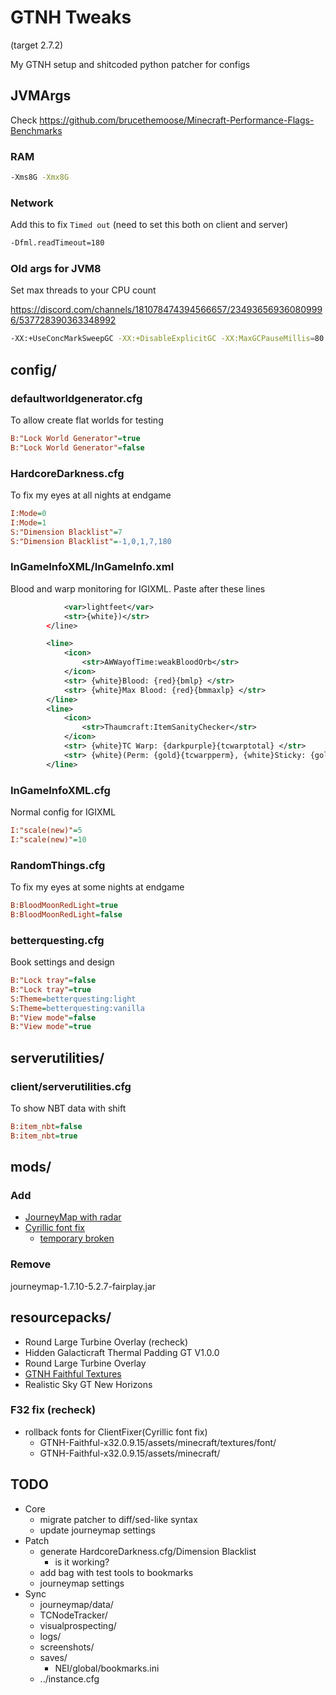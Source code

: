 # GTNH Tweaks

(target 2.7.2)

My GTNH setup and shitcoded python patcher for configs

## JVMArgs

Check <https://github.com/brucethemoose/Minecraft-Performance-Flags-Benchmarks>

### RAM

```bash
-Xms8G -Xmx8G
```

### Network

Add this to fix `Timed out` (need to set this both on client and server)

```bash
-Dfml.readTimeout=180
```

### Old args for JVM8

Set max threads to your CPU count

<https://discord.com/channels/181078474394566657/234936569360809996/537728390363348992>

```bash
-XX:+UseConcMarkSweepGC -XX:+DisableExplicitGC -XX:MaxGCPauseMillis=80 -XX:+UseStringDeduplication -XX:+UseCompressedOops -XX:+UseCodeCacheFlushing -XX:ParallelGCThreads=6
```

## config/

### defaultworldgenerator.cfg

To allow create flat worlds for testing

```ini
B:"Lock World Generator"=true
B:"Lock World Generator"=false
```

### HardcoreDarkness.cfg

To fix my eyes at all nights at endgame

```ini
I:Mode=0
I:Mode=1
S:"Dimension Blacklist"=7
S:"Dimension Blacklist"=-1,0,1,7,180
```

### InGameInfoXML/InGameInfo.xml

Blood and warp monitoring for IGIXML. Paste after these lines

```xml
            <var>lightfeet</var>
            <str>{white})</str>
        </line>
```

```xml
        <line>
            <icon>
                <str>AWWayofTime:weakBloodOrb</str>
            </icon>
            <str> {white}Blood: {red}{bmlp} </str>
            <str> {white}Max Blood: {red}{bmmaxlp} </str>
        </line>
        <line>
            <icon>
                <str>Thaumcraft:ItemSanityChecker</str>
            </icon>
            <str> {white}TC Warp: {darkpurple}{tcwarptotal} </str>
            <str> {white}(Perm: {gold}{tcwarpperm}, {white}Sticky: {gold}{tcwarpsticky}, {white}Temp: {gold}{tcwarptemp}{white})</str>
        </line>
```

### InGameInfoXML.cfg

Normal config for IGIXML

```ini
I:"scale(new)"=5
I:"scale(new)"=10
```

### RandomThings.cfg

To fix my eyes at some nights at endgame

```ini
B:BloodMoonRedLight=true
B:BloodMoonRedLight=false
```

### betterquesting.cfg

Book settings and design

```ini
B:"Lock tray"=false
B:"Lock tray"=true
S:Theme=betterquesting:light
S:Theme=betterquesting:vanilla
B:"View mode"=false
B:"View mode"=true
```

## serverutilities/

### client/serverutilities.cfg

To show NBT data with shift

```ini
B:item_nbt=false
B:item_nbt=true
```

## mods/

### Add

- [JourneyMap with radar](https://www.curseforge.com/minecraft/mc-mods/journeymap/files?version=1.7.10)
- [Cyrillic font fix](https://github.com/gamerforEA/Minecraft-ClientFixer/releases/tag/1.0)
  - [temporary broken](https://github.com/GTNewHorizons/Angelica/issues/497)

### Remove

journeymap-1.7.10-5.2.7-fairplay.jar

## resourcepacks/

- Round Large Turbine Overlay (recheck)
- Hidden Galacticraft Thermal Padding GT V1.0.0
- Round Large Turbine Overlay
- [GTNH Faithful Textures](https://github.com/Ethryan/GTNH-Faithful-Textures/releases/latest)
- Realistic Sky GT New Horizons

### F32 fix (recheck)

- rollback fonts for ClientFixer(Cyrillic font fix)
  - GTNH-Faithful-x32.0.9.15/assets/minecraft/textures/font/
  - GTNH-Faithful-x32.0.9.15/assets/minecraft/

## TODO

- Core
  - migrate patcher to diff/sed-like syntax
  - update journeymap settings
- Patch
  - generate HardcoreDarkness.cfg/Dimension Blacklist
    - is it working?
  - add bag with test tools to bookmarks
  - journeymap settings
- Sync
  - journeymap/data/
  - TCNodeTracker/
  - visualprospecting/
  - logs/
  - screenshots/
  - saves/
    - NEI/global/bookmarks.ini
  - ../instance.cfg
